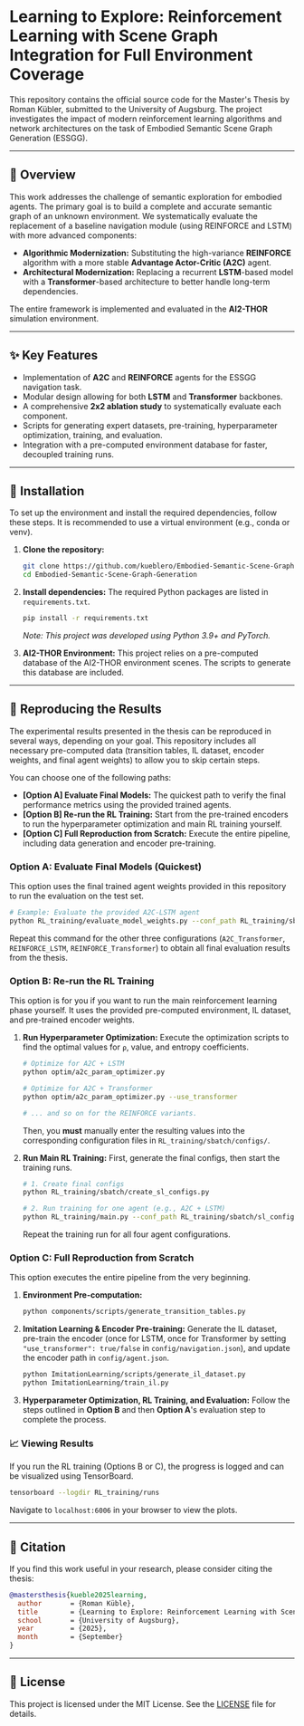 # Learning to Explore: Reinforcement Learning with Scene Graph Integration for Full Environment Coverage

This repository contains the official source code for the Master's Thesis by Roman Kübler, submitted to the University of Augsburg. The project investigates the impact of modern reinforcement learning algorithms and network architectures on the task of Embodied Semantic Scene Graph Generation (ESSGG).

---

## 📖 Overview

This work addresses the challenge of semantic exploration for embodied agents. The primary goal is to build a complete and accurate semantic graph of an unknown environment. We systematically evaluate the replacement of a baseline navigation module (using REINFORCE and LSTM) with more advanced components:

* **Algorithmic Modernization:** Substituting the high-variance **REINFORCE** algorithm with a more stable **Advantage Actor-Critic (A2C)** agent.
* **Architectural Modernization:** Replacing a recurrent **LSTM**-based model with a **Transformer**-based architecture to better handle long-term dependencies.

The entire framework is implemented and evaluated in the **AI2-THOR** simulation environment.

---

## ✨ Key Features

* Implementation of **A2C** and **REINFORCE** agents for the ESSGG navigation task.
* Modular design allowing for both **LSTM** and **Transformer** backbones.
* A comprehensive **2x2 ablation study** to systematically evaluate each component.
* Scripts for generating expert datasets, pre-training, hyperparameter optimization, training, and evaluation.
* Integration with a pre-computed environment database for faster, decoupled training runs.

---

## 🔧 Installation

To set up the environment and install the required dependencies, follow these steps. It is recommended to use a virtual environment (e.g., conda or venv).

1.  **Clone the repository:**
    ```bash
    git clone https://github.com/kueblero/Embodied-Semantic-Scene-Graph-Generation.git
    cd Embodied-Semantic-Scene-Graph-Generation
    ```

2.  **Install dependencies:**
    The required Python packages are listed in `requirements.txt`.
    ```bash
    pip install -r requirements.txt
    ```
    *Note: This project was developed using Python 3.9+ and PyTorch.*

3.  **AI2-THOR Environment:**
    This project relies on a pre-computed database of the AI2-THOR environment scenes. The scripts to generate this database are included.
    
---

## 🚀 Reproducing the Results

The experimental results presented in the thesis can be reproduced in several ways, depending on your goal. This repository includes all necessary pre-computed data (transition tables, IL dataset, encoder weights, and final agent weights) to allow you to skip certain steps.

You can choose one of the following paths:
* **[Option A] Evaluate Final Models:** The quickest path to verify the final performance metrics using the provided trained agents.
* **[Option B] Re-run the RL Training:** Start from the pre-trained encoders to run the hyperparameter optimization and main RL training yourself.
* **[Option C] Full Reproduction from Scratch:** Execute the entire pipeline, including data generation and encoder pre-training.

### Option A: Evaluate Final Models (Quickest)

This option uses the final trained agent weights provided in this repository to run the evaluation on the test set.

```bash
# Example: Evaluate the provided A2C-LSTM agent
python RL_training/evaluate_model_weights.py --conf_path RL_training/sbatch/sl_configs/A2C_LSTM
```
Repeat this command for the other three configurations (`A2C_Transformer`, `REINFORCE_LSTM`, `REINFORCE_Transformer`) to obtain all final evaluation results from the thesis.

### Option B: Re-run the RL Training

This option is for you if you want to run the main reinforcement learning phase yourself. It uses the provided pre-computed environment, IL dataset, and pre-trained encoder weights.

1.  **Run Hyperparameter Optimization:**
    Execute the optimization scripts to find the optimal values for `ρ`, value, and entropy coefficients.
    ```bash
    # Optimize for A2C + LSTM
    python optim/a2c_param_optimizer.py
    
    # Optimize for A2C + Transformer
    python optim/a2c_param_optimizer.py --use_transformer
    
    # ... and so on for the REINFORCE variants.
    ```
    Then, you **must** manually enter the resulting values into the corresponding configuration files in `RL_training/sbatch/configs/`.

2.  **Run Main RL Training:**
    First, generate the final configs, then start the training runs.
    ```bash
    # 1. Create final configs
    python RL_training/sbatch/create_sl_configs.py

    # 2. Run training for one agent (e.g., A2C + LSTM)
    python RL_training/main.py --conf_path RL_training/sbatch/sl_configs/A2C_LSTM --precomputed --save_model
    ```
    Repeat the training run for all four agent configurations.

### Option C: Full Reproduction from Scratch

This option executes the entire pipeline from the very beginning.

1.  **Environment Pre-computation:**
    ```bash
    python components/scripts/generate_transition_tables.py
    ```

2.  **Imitation Learning & Encoder Pre-training:**
    Generate the IL dataset, pre-train the encoder (once for LSTM, once for Transformer by setting `"use_transformer": true/false` in `config/navigation.json`), and update the encoder path in `config/agent.json`.
    ```bash
    python ImitationLearning/scripts/generate_il_dataset.py
    python ImitationLearning/train_il.py
    ```

3.  **Hyperparameter Optimization, RL Training, and Evaluation:**
    Follow the steps outlined in **Option B** and then **Option A**'s evaluation step to complete the process.

### 📈 Viewing Results

If you run the RL training (Options B or C), the progress is logged and can be visualized using TensorBoard.
```bash
tensorboard --logdir RL_training/runs
```
Navigate to `localhost:6006` in your browser to view the plots.

---

## 📜 Citation

If you find this work useful in your research, please consider citing the thesis:

```bibtex
@mastersthesis{kueble2025learning,
  author       = {Roman Küble},
  title        = {Learning to Explore: Reinforcement Learning with Scene Graph Integration for Full Environment Coverage},
  school       = {University of Augsburg},
  year         = {2025},
  month        = {September}
}
```

---

## 📄 License

This project is licensed under the MIT License. See the [LICENSE](LICENSE) file for details.
